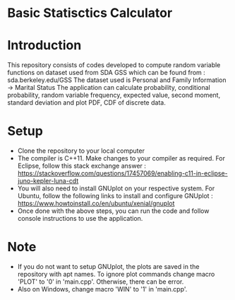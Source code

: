 Basic Statisctics Calculator
============================
# Introduction
This repository consists of codes developed to compute random variable functions on dataset used from SDA GSS which can be found from :
sda.berkeley.edu/GSS
The dataset used is Personal and Family Information -> Marital Status
The application can calculate probability, conditional probability, random variable frequency, expected value, second moment, standard deviation and plot PDF, CDF of discrete data.
# Setup
* Clone the repository to your local computer
* The compiler is C++11. Make changes to your compiler as required. For Eclipse, follow this stack exchange answer : https://stackoverflow.com/questions/17457069/enabling-c11-in-eclipse-juno-kepler-luna-cdt
* You will also need to install GNUplot on your respective system. For Ubuntu, follow the following links to install and configure GNUplot : https://www.howtoinstall.co/en/ubuntu/xenial/gnuplot
* Once done with the above steps, you can run the code and follow console instructions to use the application.

# Note
* If you do not want to setup GNUplot, the plots are saved in the repository with apt names. To ignore plot commands change macro 'PLOT' to '0' in 'main.cpp'. Otherwise, there can be error.
* Also on Windows, change macro 'WIN' to '1' in 'main.cpp'.

